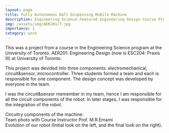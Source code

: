 ```yaml
---
layout: page
title: Fully Autonomous Ball Dispensing Mobile Machine
description: Engineering Science Featured Engineering Design Course Project 2019
img: /assets/img/AER201/7.jpg
importance: 1
category: work
---
```



This was a project from a course in the Engineering Science program at the University of Toronto. 
AER201: Engineering Design (now is ESC204: Praxis III) at University of Toronto.

This project was devided into three components: electromechanical, circuit&sensor, microcontroller. Three students formed a team and each is responsible for one component. The design concept was developed by everyone in the team.

I was the circuit&sensor memember in my team, hence I am responsible for all the circuit components of the robot. In later stages, I was responsible for the integration of the robot.


<div class="row">
    <div class="col-sm mt-3 mt-md-0">
        <img class="img-fluid rounded z-depth-1" src="{{ '/assets/img/AER201/2.jpg' | relative_url }}" alt="" title="example image"/>
    </div>
    <div class="col-sm mt-3 mt-md-0">
        <img class="img-fluid rounded z-depth-1" src="{{ '/assets/img/AER201/3.jpg' | relative_url }}" alt="" title="example image"/>
    </div>
    <!-- <div class="col-sm mt-3 mt-md-0">
        <img class="img-fluid rounded z-depth-1" src="{{ '/assets/img/5.jpg' | relative_url }}" alt="" title="example image"/>
    </div> -->
</div>
<div class="caption">
    Circuitry components of the machine.
</div>

<div class="row">
    <div class="col-sm mt-3 mt-md-0">
        <img class="img-fluid rounded z-depth-1" src="{{ '/assets/img/AER201/6.jpg' | relative_url }}" alt="" title="example image"/>
    </div>
</div>
<div class="caption">
    Team photo with Course Instructor Prof. M.R.Emami
</div>


<div class="row justify-content-sm-center">
    <div class="col-sm-4 mt-3 mt-md-0">
        <img class="img-fluid rounded z-depth-1" src="{{ '/assets/img/AER201/1.jpg' | relative_url }}" alt="" title="example image"/>
    </div>
    <div class="col-sm-4 mt-3 mt-md-0">
        <img class="img-fluid rounded z-depth-1" src="{{ '/assets/img/AER201/4.jpg' | relative_url }}" alt="" title="example image"/>
    </div>
    <div class="col-sm-4 mt-3 mt-md-0">
        <img class="img-fluid rounded z-depth-1" src="{{ '/assets/img/AER201/5.jpg' | relative_url }}" alt="" title="example image"/>
    </div>
</div>
<div class="caption">
    Evolution of our robot (Initial look on the left, and the final look on the right).
</div>

